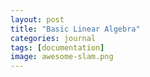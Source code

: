 ```yaml
---
layout: post
title: "Basic Linear Algebra"
categories: journal
tags: [documentation]
image: awesome-slam.png
---
```

<!--stackedit_data:
eyJoaXN0b3J5IjpbMTU3Mzg1MDE2OF19
-->